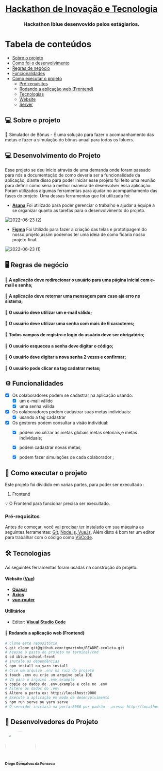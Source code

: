 <h1 align="center">
      <a href="#" alt=> Hackathon de Inovação e Tecnologia </a>
</h1>


<h3 align="center">
     Hackathon Iblue desenvovido pelos estágiarios.
</h3>


    
    

Tabela de conteúdos
=================
<!--ts-->
   * [Sobre o projeto](#-sobre-o-projeto)
   * [Como foi o desenvolvimento](#-desenvolvimento-do-Projeto)
   * [Regras de negócio](#-regras-de-negocio)
   * [Funcionalidades](#-funcionalidades)
   * [Como executar o projeto](#-como-executar-o-projeto)
     * [Pré-requisitos](#pré-requisitos)
     * [Rodando a aplicação web (Frontend)](#user-content--rodando-a-aplicação-web-frontend)
     * [Tecnologias](#-tecnologias)
     * [Website](#user-content-website--react----typescript)
     * [Server](#user-content-server--nodejs----typescript)
<!--te-->





## 💻 Sobre o projeto

🏫 Simulador de Bônus -  É uma solução para fazer o acompanhamento das metas e fazer a simulação do bônus anual para todos os Ibluers.




## 💻 Desenvolvimento do Projeto
Esse projeto se deu inicio através de uma demanda onde foram passado para nós a documentação de como deveria ser a funcionalidade da aplicação, diante disso para poder iniciar esse projeto foi feito uma reunião para definir como seria a melhor maneira de desenvolver essa aplicação. Foram utilizados algumas ferramentas para ajudar no acompanhamento das fases do projeto. Uma dessas ferramentas que foi utilizada foi:

-   **[Asana](https://app.asana.com/0/1202452055371260/board)**
  Foi utilizado para poder gerenciar o trabalho e ajudar a equipe a se organizar quanto as tarefas para o desenvolvimento do projeto.
  
![2022-06-23 (2)](https://user-images.githubusercontent.com/79488038/175283714-45ae5f7c-27ce-4413-ab43-4a55713f9b57.png)






-   **[Figma](https://www.figma.com/file/LhFiFLqeWBohyuvKPOAo7D/Hackathon%3A-Estagi%C3%A1rios?node-id=9%3A3)**
Foi Utilizdo para fazer a criação das telas e prototipagem do nosso projeto,assim podemos ter uma ideia de como ficaria nosso projeto final.

   ![2022-06-23 (1)](https://user-images.githubusercontent.com/79488038/175284904-4dd0994c-2016-44f9-9809-712ab070ea5b.png)







 
##    🖥️ Regras de negócio
####  🧍  A aplicação deve redirecionar o usuário para uma página inicial com e-mail e senha;
####  🧍  A aplicação deve retornar uma mensagem para caso aja erro no sistema;
####  🧍  O usuário deve utilizar um e-mail válido;
####  🧍  O usuário deve utilizar uma senha com mais de 6 caracteres;
####  🧍  Todos campos de registro e login do usuário deve ser obrigatório;
####  🧍  O usuário esqueceu a senha deve digitar o código;
####  🧍  O usuário deve digitar a nova senha 2 vezes e confirmar;
####  🧍  O usuário pode clicar na tag cadatrar metas;




## ⚙️ Funcionalidades

- [x] Os colaboradores podem se cadastrar na aplicação usando:
  - [x] um e-mail válido
  - [x] uma senha válida

- [x] Os colaboradores podem cadastrar suas metas individuais:
  - [x] usando a tag cadastrar

- [x] Os gestores podem consultar a visão individual:
  - [x] podem visualizar as metas globais,metas setoriais,e metas individuais;
  - [x] podem cadastrar novas metas;
  - [x] podem fazer simulações de cada colaborador ;







## 🚀 Como executar o projeto

Este projeto foi dividido em varias partes, para poder ser execultado :
1. Frontend

💡 O Frontend para funcionar precisa ser execultado.

### Pré-requisitos

Antes de começar, você vai precisar ter instalado em sua máquina as seguintes ferramentas:
[Git](https://git-scm.com), [Node.js](https://nodejs.org/en/).[ Vue.js](https://vuejs.org/), Além disto é bom ter um editor para trabalhar com o código como [VSCode](https://code.visualstudio.com/).




## 🛠 Tecnologias

As seguintes ferramentas foram usadas na construção do projeto:

#### **Website**  ([Vue](https://vuejs.org/))

-   **[Quasar](https://quasar.dev/)**
-   **[Axios](https://axios-http.com/ptbr/docs/intro)**
-   **[vue-router](https://router.vuejs.org/)**


#### **Utilitários**

-   Editor:  **[Visual Studio Code](https://code.visualstudio.com/)**





#### 🧭 Rodando a aplicação web (Frontend)

```bash
# Clone este repositório
$ git clone git@github.com:tgmarinho/README-ecoleta.git
# Acesse a pasta do projeto no terminal/cmd
$ cd iblue-school-front
# Instale as dependências
$ npm install ou yarn install
# Crie um arquivo .env na raiz do projeto
$ touch .env ou crie um arquivo pela IDE
# Vá para o arquivo .env.example
$ copie os dados do .env.example e cole no .env
# Altere os dados do .env 
$ Altere a porta ex: http://localhost:9000
# Execute a aplicação em modo de desenvolvimento
$ npm run serve ou yarn serve
# O servidor iniciará na porta:8080 por padrão - acesse http://localhost:9000
```


## 🦸 Desenvolvedores do Projeto


<a href="![Diego G](https://user-images.githubusercontent.com/79488038/175302343-e0808e32-d441-47ff-aea5-bad95ba56865.jpg)">

 <img style="border-radius: 50%;" src="https://www.linkedin.com/in/diego-gon%C3%A7alvesfonseca/" width="100px;" alt=""/>
 <br />
 <sub><b>Diego Gonçalves da Fonseca</b></sub></a>
 <br />





